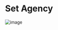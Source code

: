 # Set Agency

![image](https://user-images.githubusercontent.com/86593756/205865694-4636fef2-22bb-473d-af46-b4563b77fcf0.png)
